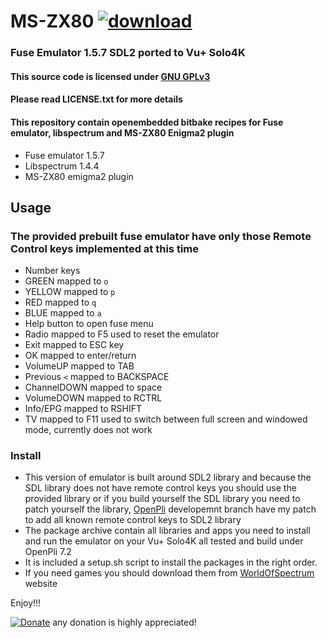 # MS-ZX80 [![download](https://img.shields.io/github/downloads/serdeliuk/MS-ZX80/total)](https://github.com/serdeliuk/MS-ZX80/releases/download/1/mszx80-ipk-packages.zip)

### Fuse Emulator 1.5.7 SDL2 ported to Vu+ Solo4K


#### This source code is licensed under [GNU GPLv3](https://www.gnu.org/licenses/gpl-3.0.html#preamble)
#### Please read LICENSE.txt for more details

#### This repository contain openembedded bitbake recipes for Fuse emulator, libspectrum and MS-ZX80 Enigma2 plugin
- Fuse emulator 1.5.7
- Libspectrum 1.4.4
- MS-ZX80 emigma2 plugin

## Usage
### The provided prebuilt fuse emulator have only those Remote Control keys implemented at this time
- Number keys
- GREEN mapped to `o`
- YELLOW mapped to `p`
- RED mapped to `q`
- BLUE mapped to `a`
- Help button to open fuse menu
- Radio mapped to F5 used to reset the emulator
- Exit mapped to ESC key
- OK mapped to enter/return
- VolumeUP mapped to TAB
- Previous `<` mapped to BACKSPACE
- ChannelDOWN mapped to space
- VolumeDOWN mapped to RCTRL
- Info/EPG mapped to RSHIFT
- TV mapped to F11 used to switch between full screen and windowed mode, currently does not work

### Install
- This version of emulator is built around SDL2 library and because the SDL library does not have remote control keys you should use the provided library or if you build yourself the SDL library you need to patch yourself the library, [OpenPli](https://github.com/OpenPLi/openpli-oe-core/tree/develop/meta-openpli/recipes-graphics/libsdl2) developemnt branch have my patch to add all known remote control keys to SDL2 library
- The package archive contain all libraries and apps you need to install and run the emulator on your Vu+ Solo4K all tested and build under OpenPli 7.2
- It is included a setup.sh script to install the packages in the right order.
- If you need games you should download them from [WorldOfSpectrum](https://www.worldofspectrum.org/games/a.html) website


Enjoy!!!<br>


[![Donate](https://img.shields.io/badge/Donate-PayPal-green.svg)](https://paypal.me/serdeliuk) any donation is highly appreciated!
